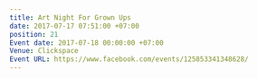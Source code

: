 ```yaml
---
title: Art Night For Grown Ups
date: 2017-07-17 07:51:00 +07:00
position: 21
Event date: 2017-07-18 00:00:00 +07:00
Venue: Clickspace
Event URL: https://www.facebook.com/events/125853341348628/
---
```


